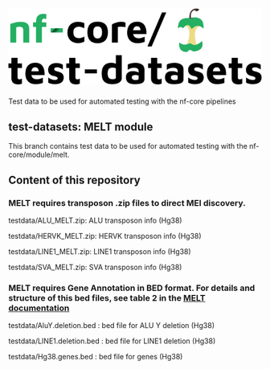 # ![nfcore/test-datasets](docs/images/test-datasets_logo.png)
Test data to be used for automated testing with the nf-core pipelines

## test-datasets: MELT module

This branch contains test data to be used for automated testing with the nf-core/module/melt.

## Content of this repository

### MELT requires transposon .zip files to direct MEI discovery.

  testdata/ALU_MELT.zip: ALU transposon info (Hg38)

  testdata/HERVK_MELT.zip: HERVK transposon info (Hg38)

  testdata/LINE1_MELT.zip: LINE1 transposon info (Hg38)

  testdata/SVA_MELT.zip: SVA transposon info (Hg38)



### MELT requires Gene Annotation in BED format. For details and structure of this bed files, see table 2 in the [MELT documentation](https://melt.igs.umaryland.edu/manual.php)

  testdata/AluY.deletion.bed : bed file for ALU Y deletion (Hg38)

  testdata/LINE1.deletion.bed : bed file for LINE1 deletion (Hg38)

  testdata/Hg38.genes.bed : bed file for genes (Hg38)


